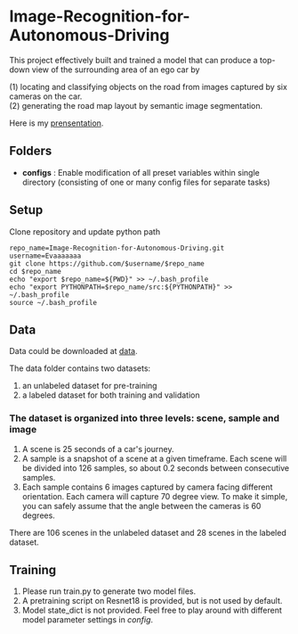 # Image-Recognition-for-Autonomous-Driving
This project effectively built and trained a model that can produce a top-down view of the surrounding area of an ego car by

(1) locating and classifying objects on the road from images captured by six cameras on the car. <br>
(2) generating the road map layout by semantic image segmentation.

Here is my [prensentation](https://docs.google.com/presentation/d/1tINbCsJSMcSCokd-kKIEKPDE8lH12jwAx99CUmpx5ZQ/edit?usp=sharing).

## Folders
- **configs** : Enable modification of all preset variables within single directory (consisting of one or many config files for separate tasks)

## Setup
Clone repository and update python path
```
repo_name=Image-Recognition-for-Autonomous-Driving.git
username=Evaaaaaaa
git clone https://github.com/$username/$repo_name
cd $repo_name
echo "export $repo_name=${PWD}" >> ~/.bash_profile
echo "export PYTHONPATH=$repo_name/src:${PYTHONPATH}" >> ~/.bash_profile
source ~/.bash_profile
```
## Data
Data could be downloaded at [data](https://drive.google.com/file/d/1oq83pFKNxrz-1E06_4YMazTABhSqY5su/view?usp=sharing).

The data folder contains two datasets:

 1. an unlabeled dataset for pre-training<br>
 2. a labeled dataset for both training and validation<br>
 
### The dataset is organized into three levels: scene, sample and image
 1. A scene is 25 seconds of a car's journey.<br>
 2. A sample is a snapshot of a scene at a given timeframe. Each scene will be divided into 126 samples, so about 0.2 seconds between consecutive samples.<br>
 3. Each sample contains 6 images captured by camera facing different orientation. Each camera will capture 70 degree view. To make it simple, you can safely assume that the angle between the cameras is 60 degrees.

There are 106 scenes in the unlabeled dataset and 28 scenes in the labeled dataset.

## Training
1. Please run train.py to generate two model files.
3. A pretraining script on Resnet18 is provided, but is not used by default.
4. Model state_dict is not provided. Feel free to play around with different model parameter settings in *config*.

